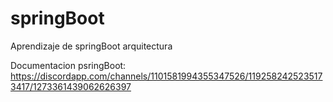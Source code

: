 # springBoot
Aprendizaje de springBoot arquitectura 

Documentacion psringBoot: https://discordapp.com/channels/1101581994355347526/1192582425235173417/1273361439062626397
